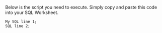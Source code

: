 Below is the script you need to execute. Simply copy and paste this code into your SQL Worksheet.


```
My SQL line 1;
SQL line 2;
```
